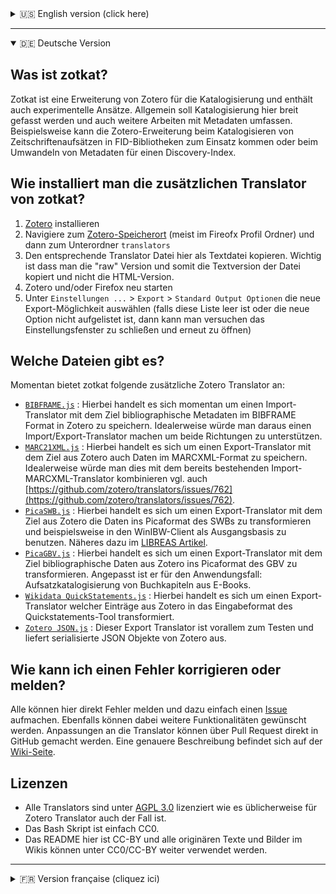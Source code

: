 <details>
<summary>🇺🇸 English version (click here)</summary>

## What is zotkat?

Zotkat `[:tzo:tkat]` is an extension of Zotero for cataloguing in a broad sense and contains also some experimental approaches.

## How can I install an additional export translator from zotkat?

1. Install [Zotero](https://www.zotero.org/)
2. Go to the [Zotero Data Directory Location](https://www.zotero.org/support/preferences/advanced) (usually in your Firefox profile) and then to the subfolder `translators`
3. Copy the raw (!) text file of the additional export translator from zotkat
4. Restart Zotero and/or Firefox
5. Go to `Preferences...` > `Export` > `Default Output Options` and choose the new export translator there (if this list is empty or the option does not occur there then close the preferences dialog and open it again)

## Which translator do exists?

Currently, zotkat has the following additonal Zotero Translators:
 * [`BIBFRAME.js`](https://raw.githubusercontent.com/UB-Mannheim/zotkat/master/BIBFRAME.js) : This is a import translator with the goal to save data in the BIBFRAME format into Zotero. Ideally this translator would be extended to an import/export translator.
 * [`MARC21XML.js`](https://raw.githubusercontent.com/UB-Mannheim/zotkat/master/MARC21XML.js) : This is an export translator with the goal to save data from Zotero in the MARCXML format. Ideally one would integrate this into the existing import translator for MARCXML, cf. [https://github.com/zotero/translators/issues/762](https://github.com/zotero/translators/issues/762).
 * [`PicaSWB.js`](https://raw.githubusercontent.com/UB-Mannheim/zotkat/master/PicaSWB.js) : This is a export translator with the goal data from Zotero to save in the Pica format as it is used in the SWB union cataloguing and then for example import it in the WinIBW client. See also this German article [LIBREAS #29](http://libreas.eu/ausgabe29/05kim/).
 * [`PicaGBV.js`](https://raw.githubusercontent.com/UB-Mannheim/zotkat/master/PicaGBV.js) : This is an export translaot with the goal to save data from Zotero in the Pica format as it is used in the GBV union cataloguing. the translator is adjusted for the use case to catalogue chapters from ebooks.
 * [`Wikidata QuickStatements.js`](https://raw.githubusercontent.com/UB-Mannheim/zotkat/master/Wikidata%20QuickStatements.js) : This is an export translator with the goal to save data from Zotero in the input format of the Quickstatement tools.
 * [`Zotero JSON.js`](https://raw.githubusercontent.com/UB-Mannheim/zotkat/master/Zotero%20JSON.js) : This export translator is mainly for testing purposes and outputs the entries as serialized JSON objects from Zotero.
 
## How can I report an error or correct it?

Everyone can report errors here directly by opening an [issue](https://github.com/UB-Mannheim/zotkat/issues). Moreover, feature reqests can be discussed there. Any changes of a translator can be suggested by a pull reqest directly on GitHub. A more detailed description (in German) can be found on this [wiki page](https://github.com/UB-Mannheim/zotkat/wiki).


## Licenses

* All translators are licensed under [AGPL 3.0](https://github.com/UB-Mannheim/zotkat/blob/master/LICENSE) as it is usual for Zotero translators.
* The bash script is simply CC0.
* The README here is CC-BY and all original texts and pictures in the wiki can be reused as CC0/CC-BY.


</details>

---

<details open>
<summary>🇩🇪 Deutsche Version</summary>


## Was ist zotkat?

Zotkat ist eine Erweiterung von Zotero für die Katalogisierung und enthält auch experimentelle Ansätze. Allgemein soll Katalogisierung hier breit gefasst werden und auch weitere Arbeiten mit Metadaten umfassen. Beispielsweise kann die Zotero-Erweiterung beim Katalogisieren von Zeitschriftenaufsätzen in FID-Bibliotheken zum Einsatz kommen oder beim Umwandeln von Metadaten für einen Discovery-Index.

## Wie installiert man die zusätzlichen Translator von zotkat?

1. [Zotero](https://www.zotero.org/) installieren
2. Navigiere zum [Zotero-Speicherort](https://www.zotero.org/support/de/preferences/advanced#speicherort) (meist im Fireofx Profil Ordner) und dann zum Unterordner `translators`
3. Den entsprechende Translator Datei hier als Textdatei kopieren. Wichtig ist dass man die "raw" Version und somit die Textversion der Datei kopiert und nicht die HTML-Version.
4. Zotero und/oder Firefox neu starten
5. Unter `Einstellungen ...` > `Export` > `Standard Output Optionen` die neue Export-Möglichkeit auswählen (falls diese Liste leer ist oder die neue Option nicht aufgelistet ist, dann kann man versuchen das Einstellungsfenster zu schließen und erneut zu öffnen)

## Welche Dateien gibt es?

Momentan bietet zotkat folgende zusätzliche Zotero Translator an:
 * [`BIBFRAME.js`](https://raw.githubusercontent.com/UB-Mannheim/zotkat/master/BIBFRAME.js) : Hierbei handelt es sich momentan um einen Import-Translator mit dem Ziel bibliographische Metadaten im BIBFRAME Format in Zotero zu speichern. Idealerweise würde man daraus einen Import/Export-Translator machen um beide Richtungen zu unterstützen.
 * [`MARC21XML.js`](https://raw.githubusercontent.com/UB-Mannheim/zotkat/master/MARC21XML.js) : Hierbei handelt es sich um einen Export-Translator mit dem Ziel aus Zotero auch Daten im MARCXML-Format zu speichern. Idealerweise würde man dies mit dem bereits bestehenden Import-MARCXML-Translator kombinieren vgl. auch [https://github.com/zotero/translators/issues/762](https://github.com/zotero/translators/issues/762).
 * [`PicaSWB.js`](https://raw.githubusercontent.com/UB-Mannheim/zotkat/master/PicaSWB.js) : Hierbei handelt es sich um einen Export-Translator mit dem Ziel aus Zotero die Daten ins Picaformat des SWBs zu transformieren und beispielsweise in den WinIBW-Client als Ausgangsbasis zu benutzen. Näheres dazu im [LIBREAS Artikel](http://libreas.eu/ausgabe29/05kim/).
 * [`PicaGBV.js`](https://raw.githubusercontent.com/UB-Mannheim/zotkat/master/PicaGBV.js) : Hierbei handelt es sich um einen Export-Translator mit dem Ziel bibliographische Daten aus Zotero ins Picaformat des GBV zu transformieren. Angepasst ist er für den Anwendungsfall: Aufsatzkatalogisierung von Buchkapiteln aus E-Books.
 * [`Wikidata QuickStatements.js`](https://raw.githubusercontent.com/UB-Mannheim/zotkat/master/Wikidata%20QuickStatements.js) : Hierbei handelt es sich  um einen Export-Translator welcher Einträge aus Zotero in das Eingabeformat des Quickstatements-Tool transformiert. 
 * [`Zotero JSON.js`](https://raw.githubusercontent.com/UB-Mannheim/zotkat/master/Zotero%20JSON.js) : Dieser Export Translator ist vorallem zum Testen und liefert serialisierte JSON Objekte von Zotero aus.
 
## Wie kann ich einen Fehler korrigieren oder melden?
 
Alle  können hier direkt Fehler melden und dazu einfach einen [Issue](https://github.com/UB-Mannheim/zotkat/issues) aufmachen. Ebenfalls können dabei weitere Funktionalitäten gewünscht werden. Anpassungen an die Translator können über Pull Request direkt in GitHub gemacht werden. Eine genauere Beschreibung befindet sich auf der [Wiki-Seite](https://github.com/UB-Mannheim/zotkat/wiki).

## Lizenzen

* Alle Translators sind unter [AGPL 3.0](https://github.com/UB-Mannheim/zotkat/blob/master/LICENSE) lizenziert wie es üblicherweise für Zotero Translator auch der Fall ist.
* Das Bash Skript ist einfach CC0.
* Das README hier ist CC-BY und alle originären Texte und Bilder im Wikis können unter CC0/CC-BY weiter verwendet werden.


</details>

---

<details>
<summary>🇫🇷 Version française (cliquez ici)</summary>

## Qu'est-ce que zotkat ?

Zotkat `[:tzo:tkat]` est une extension de Zotero pour le catalogage au sens large et contient des **éléments** pour travailler les métadonnées. Cette extension peut par exemple servir au catalgage dans les centres de documentation spécialisés et bibliothèques ou à la conversion des métadonnées pour leur ajout dans l'index d'un outil de découverte.


## Comment puis-je installer les exports additionnels de zotkat ?

1. Installez [Zotero](https://www.zotero.org/)
2. Ouvrez le [répertoire de données de Zotero](https://www.zotero.org/support/fr/preferences/advanced) et rendez-vous dans le sous-dossier `translators` (convertisseurs)
3. Copiez les fichiers javascript (pas la version HTML) des convertisseurs de zotkat
4. Redémarrez Zotero
5. Allez dans les `Préférences...` > `Exportation` > `Format par défaut` et choisissez le nouveau convertisseur à cet endroit-là (si la liste est vide ou si les nouvelles options n'apparaissent pas, fermez et rouvrez les préférences)

## Quel convertisseur existe ?

Actuellement, zotkat comprend les convertisseurs suivants:
 * [`BIBFRAME.js`](https://raw.githubusercontent.com/UB-Mannheim/zotkat/master/BIBFRAME.js) : Il s'agit d'un convertisseur dont le but est d'enregistrer les données dans le format BIBFRAME dans Zotero. Idéalement, ce convertisseur devrait être étendu pour offrir des fonctions d'import et d'export.
 * [`MARC21XML.js`](https://raw.githubusercontent.com/UB-Mannheim/zotkat/master/MARC21XML.js) : Il s'agit d'un convertisseur d'export dont le but est d'enregistrer les données de Zotero au format MARCXML. Idéalement, cela devrait être intégrer dans le convertisseur existant pour MARCXML (cf. [https://github.com/zotero/translators/issues/762](https://github.com/zotero/translators/issues/762)).
 * [`PicaSWB.js`](https://raw.githubusercontent.com/UB-Mannheim/zotkat/master/PicaSWB.js) : Il s'agit d'un convertisseur d'export dont le but est d'enregistrer les données de Zotero au format Pica tel qu'il est utilisé dans le réseau des bibliothèques du sud-ouest de l'Allemagne (Südwestdeutschen Bibliotheksverbundes - SWB) et être p. ex. importer dans le client WinIBW. Voir aussi l'article paru dans [LIBREAS #29](http://libreas.eu/ausgabe29/05kim/) (en allemand).
 * [`PicaGBV.js`](https://raw.githubusercontent.com/UB-Mannheim/zotkat/master/PicaGBV.js) : Il s'agit d'un convertisseur d'export dont le but est d'enregistrer les données de Zotero au format Pica tel qu'il est utilisé dans le catalgue commun des bibliothèques allemandes (Gemeinsamer Bibliotheksverbund - GBV). Ce convertisseur est adapté pour le cas particulier du catalogage les chapitres d'ebooks.
 * [`Wikidata QuickStatements.js`](https://raw.githubusercontent.com/UB-Mannheim/zotkat/master/Wikidata%20QuickStatements.js) :  Il s'agit d'un convertisseur d'export dont le but est d'enregistrer les données de Zotero au format nécessaire à l'outil d'import [Quickstatement](https://tools.wmflabs.org/wikidata-todo/quick_statements.php) de Wikidata.
 * [`Zotero JSON.js`](https://raw.githubusercontent.com/UB-Mannheim/zotkat/master/Zotero%20JSON.js) : Ce convertisseur est principalement présent pour faire des tests et sérialiser les exports sous forme d'objets JSON depuis Zotero.
 
## Comment signaler une erreur ou la corriger ?

Tout le monde peut signaler des erreurs ici en ouvrant une *[issue](https://github.com/UB-Mannheim/zotkat/issues)*. Les demandes de fonctionnalités peuvent également être discutées ici. Toute modification d'un convertsieeur peut être proposée en faisant une *pull reqest* directement sur GitHub. Une description plus détaillée peut être trouvée sur le [wiki](https://github.com/UB-Mannheim/zotkat/wiki) (en allemand).


## Licences

* Ces convertisseurs sont publiés sous licence [AGPL 3.0](https://github.com/UB-Mannheim/zotkat/blob/master/LICENSE) comme le sont tous les convertisseurs de Zotero.
* Le script bashest simplement publié sous licence CC0.
* Le présent fichier README est publié sous licence CC-BY et tous les textes et images originaux du wiki peuvent être réutilisés sous les termes des licences CC0/CC-BY.

</details>
